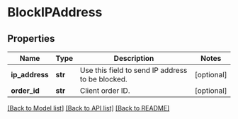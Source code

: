 # BlockIPAddress

## Properties
Name | Type | Description | Notes
------------ | ------------- | ------------- | -------------
**ip_address** | **str** | Use this field to send IP address to be blocked. | [optional] 
**order_id** | **str** | Client order ID. | [optional] 

[[Back to Model list]](../README.md#documentation-for-models) [[Back to API list]](../README.md#documentation-for-api-endpoints) [[Back to README]](../README.md)



